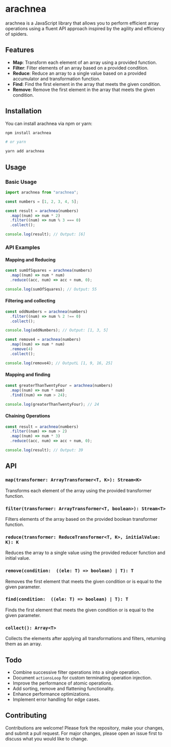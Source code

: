 # arachnea

arachnea is a JavaScript library that allows you to perform efficient array operations using a fluent API approach inspired by the agility and efficiency of spiders.

## Features

- **Map**: Transform each element of an array using a provided function.
- **Filter**: Filter elements of an array based on a provided condition.
- **Reduce**: Reduce an array to a single value based on a provided accumulator and transformation function.
- **Find**: Find the first element in the array that meets the given condition.
- **Remove**: Remove the first element in the array that meets the given condition.

## Installation

You can install arachnea via npm or yarn:

```bash
npm install arachnea

# or yarn

yarn add arachnea

```

## Usage

### Basic Usage

```js
import arachnea from "arachnea";

const numbers = [1, 2, 3, 4, 5];

const result = arachnea(numbers)
  .map((num) => num * 2)
  .filter((num) => num % 3 === 0)
  .collect();

console.log(result); // Output: [6]
```

### API Examples

#### Mapping and Reducing

```js
const sumOfSquares = arachnea(numbers)
  .map((num) => num * num)
  .reduce((acc, num) => acc + num, 0);

console.log(sumOfSquares); // Output: 55
```

#### Filtering and collecting

```js
const oddNumbers = arachnea(numbers)
  .filter((num) => num % 2 !== 0)
  .collect();

console.log(oddNumbers); // Output: [1, 3, 5]
```

```js
const remove4 = arachnea(numbers)
  .map((num) => num * num)
  .remove(4)
  .collect();

console.log(remove4); // OutputL [1, 9, 16, 25]
```

#### Mapping and finding

```js
const greaterThanTwentyFour = arachnea(numbers)
  .map((num) => num * num)
  .find((num) => num > 24);

console.log(greaterThanTwentyFour); // 24
```

#### Chaining Operations

```js
const result = arachnea(numbers)
  .filter((num) => num > 2)
  .map((num) => num * 3)
  .reduce((acc, num) => acc + num, 0);

console.log(result); // Output: 39
```

## API

### `map(transformer: ArrayTransformer<T, K>): Stream<K>`

Transforms each element of the array using the provided transformer function.

### `filter(transformer: ArrayTransformer<T, boolean>): Stream<T>`

Filters elements of the array based on the provided boolean transformer function.

### `reduce(transformer: ReduceTransformer<T, K>, initialValue: K): K`

Reduces the array to a single value using the provided reducer function and initial value.

### `remove(condition:  ((ele: T) => boolean) | T): T`

Removes the first element that meets the given condition or is equal to the given parameter.

### `find(condition:  ((ele: T) => boolean) | T): T`

Finds the first element that meets the given condition or is equal to the given parameter.

### `collect(): Array<T>`

Collects the elements after applying all transformations and filters, returning them as an array.

## Todo

- Combine successive filter operations into a single operation.
- Document `actionsLoop` for custom terminating operation injection.
- Improve the performance of atomic operations.
- Add sorting, remove and flattening functionality.
- Enhance performance optimizations.
- Implement error handling for edge cases.

## Contributing

Contributions are welcome! Please fork the repository, make your changes, and submit a pull request. For major changes, please open an issue first to discuss what you would like to change.
